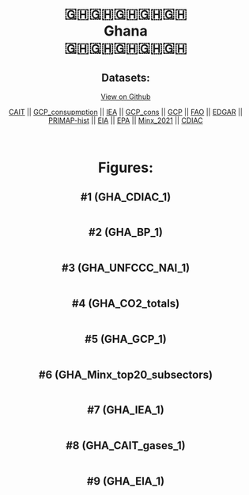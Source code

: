 
<center>
<h1 align="center">
🇬🇭🇬🇭🇬🇭🇬🇭🇬🇭
<br>
Ghana
<br>
🇬🇭🇬🇭🇬🇭🇬🇭🇬🇭
</h1>
<h2>Datasets:</h2>
<p><a href="https://github.com/dquintani/Greenhouse-Data/tree/master/country_data/GHA_Ghana/data">View on Github</a>
<br></p><p><a href="data/GHA_CAIT.csv">CAIT</a> || <a href="data/GHA_GCP_consupmption.csv">GCP_consupmption</a> || <a href="data/GHA_IEA.csv">IEA</a> || <a href="data/GHA_GCP_cons.csv">GCP_cons</a> || <a href="data/GHA_GCP.csv">GCP</a> || <a href="data/GHA_FAO.csv">FAO</a> || <a href="data/GHA_EDGAR.csv">EDGAR</a> || <a href="data/GHA_PRIMAP-hist.csv">PRIMAP-hist</a> || <a href="data/GHA_EIA.csv">EIA</a> || <a href="data/GHA_EPA.csv">EPA</a> || <a href="data/GHA_Minx_2021.csv">Minx_2021</a> || <a href="data/GHA_CDIAC.csv">CDIAC</a></p><p><br></p>
<h1>Figures:</h1><h2>#1 (GHA_CDIAC_1)</h2>
<p><img alt="" src="figures/GHA_CDIAC_1.png" /></p><h2>#2 (GHA_BP_1)</h2>
<p><img alt="" src="figures/GHA_BP_1.png" /></p><h2>#3 (GHA_UNFCCC_NAI_1)</h2>
<p><img alt="" src="figures/GHA_UNFCCC_NAI_1.png" /></p><h2>#4 (GHA_CO2_totals)</h2>
<p><img alt="" src="figures/GHA_CO2_totals.png" /></p><h2>#5 (GHA_GCP_1)</h2>
<p><img alt="" src="figures/GHA_GCP_1.png" /></p><h2>#6 (GHA_Minx_top20_subsectors)</h2>
<p><img alt="" src="figures/GHA_Minx_top20_subsectors.png" /></p><h2>#7 (GHA_IEA_1)</h2>
<p><img alt="" src="figures/GHA_IEA_1.png" /></p><h2>#8 (GHA_CAIT_gases_1)</h2>
<p><img alt="" src="figures/GHA_CAIT_gases_1.png" /></p><h2>#9 (GHA_EIA_1)</h2>
<p><img alt="" src="figures/GHA_EIA_1.png" /></p>